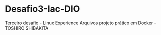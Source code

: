 # Desafio3-Iac-DIO
Terceiro desafio - Linux Experience
Arquivos projeto prático em Docker -  TOSHIRO SHIBAKITA
